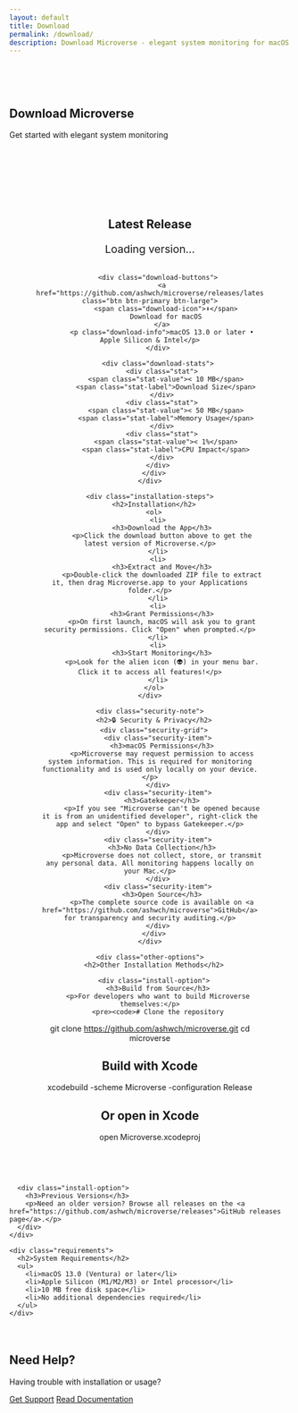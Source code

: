```yaml
---
layout: default
title: Download
permalink: /download/
description: Download Microverse - elegant system monitoring for macOS
---
```


<section class="hero" style="padding: 3rem 0;">
  <div class="wrapper">
    <h1>Download Microverse</h1>
    <p class="subtitle">Get started with elegant system monitoring</p>
  </div>
</section>

<section class="features">
  <div class="wrapper">
    <div class="download-section">
      <div class="download-card">
        <h2>Latest Release</h2>
        <p class="version" id="version-display">Loading version...</p>
        
        <div class="download-buttons">
          <a href="https://github.com/ashwch/microverse/releases/latest" class="btn btn-primary btn-large">
            <span class="download-icon">⬇</span>
            Download for macOS
          </a>
          <p class="download-info">macOS 13.0 or later • Apple Silicon & Intel</p>
        </div>

        <div class="download-stats">
          <div class="stat">
            <span class="stat-value">< 10 MB</span>
            <span class="stat-label">Download Size</span>
          </div>
          <div class="stat">
            <span class="stat-value">< 50 MB</span>
            <span class="stat-label">Memory Usage</span>
          </div>
          <div class="stat">
            <span class="stat-value">< 1%</span>
            <span class="stat-label">CPU Impact</span>
          </div>
        </div>
      </div>
    </div>

    <div class="installation-steps">
      <h2>Installation</h2>
      <ol>
        <li>
          <h3>Download the App</h3>
          <p>Click the download button above to get the latest version of Microverse.</p>
        </li>
        <li>
          <h3>Extract and Move</h3>
          <p>Double-click the downloaded ZIP file to extract it, then drag Microverse.app to your Applications folder.</p>
        </li>
        <li>
          <h3>Grant Permissions</h3>
          <p>On first launch, macOS will ask you to grant security permissions. Click "Open" when prompted.</p>
        </li>
        <li>
          <h3>Start Monitoring</h3>
          <p>Look for the alien icon (👽) in your menu bar. Click it to access all features!</p>
        </li>
      </ol>
    </div>

    <div class="security-note">
      <h2>🔒 Security & Privacy</h2>
      <div class="security-grid">
        <div class="security-item">
          <h3>macOS Permissions</h3>
          <p>Microverse may request permission to access system information. This is required for monitoring functionality and is used only locally on your device.</p>
        </div>
        <div class="security-item">
          <h3>Gatekeeper</h3>
          <p>If you see "Microverse can't be opened because it is from an unidentified developer", right-click the app and select "Open" to bypass Gatekeeper.</p>
        </div>
        <div class="security-item">
          <h3>No Data Collection</h3>
          <p>Microverse does not collect, store, or transmit any personal data. All monitoring happens locally on your Mac.</p>
        </div>
        <div class="security-item">
          <h3>Open Source</h3>
          <p>The complete source code is available on <a href="https://github.com/ashwch/microverse">GitHub</a> for transparency and security auditing.</p>
        </div>
      </div>
    </div>

    <div class="other-options">
      <h2>Other Installation Methods</h2>
      
      <div class="install-option">
        <h3>Build from Source</h3>
        <p>For developers who want to build Microverse themselves:</p>
        <pre><code># Clone the repository
git clone https://github.com/ashwch/microverse.git
cd microverse

# Build with Xcode
xcodebuild -scheme Microverse -configuration Release

# Or open in Xcode
open Microverse.xcodeproj</code></pre>
      </div>

      <div class="install-option">
        <h3>Previous Versions</h3>
        <p>Need an older version? Browse all releases on the <a href="https://github.com/ashwch/microverse/releases">GitHub releases page</a>.</p>
      </div>
    </div>

    <div class="requirements">
      <h2>System Requirements</h2>
      <ul>
        <li>macOS 13.0 (Ventura) or later</li>
        <li>Apple Silicon (M1/M2/M3) or Intel processor</li>
        <li>10 MB free disk space</li>
        <li>No additional dependencies required</li>
      </ul>
    </div>
  </div>
</section>

<section class="hero" style="background: var(--background-color);">
  <div class="wrapper">
    <h2>Need Help?</h2>
    <p>Having trouble with installation or usage?</p>
    <div class="hero-buttons">
      <a href="https://github.com/ashwch/microverse/issues" class="btn btn-primary">Get Support</a>
      <a href="https://github.com/ashwch/microverse/tree/main/docs" class="btn btn-secondary">Read Documentation</a>
    </div>
  </div>
</section>

<style>
.download-section {
  max-width: 800px;
  margin: 0 auto 4rem;
}

.download-card {
  background: var(--background-alt);
  border-radius: 16px;
  padding: 3rem;
  text-align: center;
  border: 1px solid var(--border-color);
}

.version {
  font-size: 1.2rem;
  color: var(--text-light);
  margin-bottom: 2rem;
}

.download-buttons {
  margin: 2rem 0;
}

.btn-large {
  font-size: 1.2rem;
  padding: 1rem 3rem;
  display: inline-flex;
  align-items: center;
  gap: 0.5rem;
}

.download-icon {
  font-size: 1.5rem;
}

.download-info {
  margin-top: 1rem;
  color: var(--text-light);
  font-size: 0.9rem;
}

.download-stats {
  display: grid;
  grid-template-columns: repeat(3, 1fr);
  gap: 2rem;
  margin-top: 3rem;
  padding-top: 2rem;
  border-top: 1px solid var(--border-color);
}

.stat {
  text-align: center;
}

.stat-value {
  display: block;
  font-size: 2rem;
  font-weight: 700;
  color: var(--primary-color);
}

.stat-label {
  display: block;
  margin-top: 0.5rem;
  color: var(--text-light);
  font-size: 0.9rem;
}

.installation-steps {
  margin: 4rem 0;
}

.installation-steps ol {
  list-style: none;
  padding: 0;
  counter-reset: step-counter;
}

.installation-steps li {
  counter-increment: step-counter;
  position: relative;
  padding-left: 3rem;
  margin-bottom: 2rem;
}

.installation-steps li::before {
  content: counter(step-counter);
  position: absolute;
  left: 0;
  top: 0;
  width: 2rem;
  height: 2rem;
  background: var(--primary-color);
  color: white;
  border-radius: 50%;
  display: flex;
  align-items: center;
  justify-content: center;
  font-weight: 700;
}

.installation-steps h3 {
  margin-bottom: 0.5rem;
}

.security-note {
  background: var(--background-alt);
  border-radius: 12px;
  padding: 2rem;
  margin: 4rem 0;
  border: 1px solid var(--border-color);
}

.security-grid {
  display: grid;
  grid-template-columns: repeat(auto-fit, minmax(250px, 1fr));
  gap: 2rem;
  margin-top: 2rem;
}

.security-item h3 {
  font-size: 1.1rem;
  margin-bottom: 0.5rem;
}

.other-options {
  margin: 4rem 0;
}

.install-option {
  margin-bottom: 2rem;
}

.install-option pre {
  background: var(--code-bg);
  padding: 1rem;
  border-radius: 8px;
  overflow-x: auto;
  margin-top: 1rem;
}

.requirements {
  margin: 4rem 0;
}

.requirements ul {
  list-style: none;
  padding: 0;
}

.requirements li {
  padding: 0.5rem 0;
  padding-left: 1.5rem;
  position: relative;
}

.requirements li:before {
  content: "✓";
  position: absolute;
  left: 0;
  color: var(--secondary-color);
  font-weight: bold;
}

@media (max-width: 768px) {
  .download-stats {
    grid-template-columns: 1fr;
    gap: 1rem;
  }
  
  .btn-large {
    width: 100%;
    justify-content: center;
  }
}
</style>

<script>
// Fetch and display the latest version from GitHub
fetch('https://api.github.com/repos/ashwch/microverse/releases/latest')
  .then(response => response.json())
  .then(data => {
    const versionElement = document.getElementById('version-display');
    if (data && data.name) {
      // GitHub release names are like "Microverse 0.1.1"
      versionElement.textContent = data.name;
    } else if (data && data.tag_name) {
      // Fallback to tag name like "v0.1.1"
      versionElement.textContent = `Version ${data.tag_name.replace('v', '')}`;
    } else {
      versionElement.textContent = 'Latest Version';
    }
  })
  .catch(error => {
    console.error('Error fetching version:', error);
    document.getElementById('version-display').textContent = 'Latest Version';
  });
</script>
